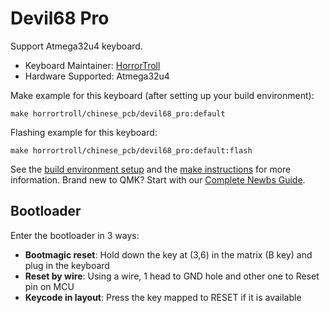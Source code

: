 # Devil68 Pro

Support Atmega32u4 keyboard.

* Keyboard Maintainer: [HorrorTroll](https://github.com/HorrorTroll)
* Hardware Supported: Atmega32u4

Make example for this keyboard (after setting up your build environment):

    make horrortroll/chinese_pcb/devil68_pro:default

Flashing example for this keyboard:

    make horrortroll/chinese_pcb/devil68_pro:default:flash

See the [build environment setup](https://docs.qmk.fm/#/getting_started_build_tools) and the [make instructions](https://docs.qmk.fm/#/getting_started_make_guide) for more information. Brand new to QMK? Start with our [Complete Newbs Guide](https://docs.qmk.fm/#/newbs).

## Bootloader

Enter the bootloader in 3 ways:

* **Bootmagic reset**: Hold down the key at (3,6) in the matrix (B key) and plug in the keyboard
* **Reset by wire**: Using a wire, 1 head to GND hole and other one to Reset pin on MCU
* **Keycode in layout**: Press the key mapped to RESET if it is available
